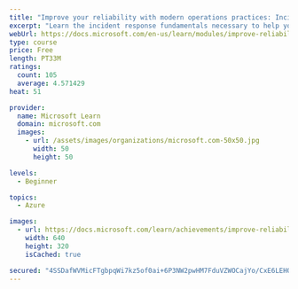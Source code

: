 ```yaml
---
title: "Improve your reliability with modern operations practices: Incident response"
excerpt: "Learn the incident response fundamentals necessary to help you sustainably achieve the appropriate level of reliability in your systems, services, and products."
webUrl: https://docs.microsoft.com/en-us/learn/modules/improve-reliability-incidents/
type: course
price: Free
length: PT33M
ratings:
  count: 105
  average: 4.571429
heat: 51

provider:
  name: Microsoft Learn
  domain: microsoft.com
  images:
    - url: /assets/images/organizations/microsoft.com-50x50.jpg
      width: 50
      height: 50

levels:
  - Beginner

topics:
  - Azure

images:
  - url: https://docs.microsoft.com/learn/achievements/improve-reliability-incidents-social.png
    width: 640
    height: 320
    isCached: true

secured: "4SSDafWVMicFTgbpqWi7kz5of0ai+6P3NW2pwHM7FduVZWOCajYo/CxE6LEHObXyPhUHawMSvgb2a7rCDjtY5McmjDY/APQctrqPJ5SxktcMRrukuA3xBEaT3W1+qGml1XUOMtwuOkOhUucYhmXqoCPDVPymD8eFUS6WFK3f7n/1ldkKnps+yjQybxB5y63jpvFTDmK04pNImeEuNKFyZYZSci1yksFYM7YsfySlEbYPNXdYJDhtrIfIeWjqeiZISCpSdSTXRGGl0cUJ9g3Iu7C037TGUsOJTcea/Ev6ode0q1tolHiErG02DGvz8qq9T5MJxpeerCIzEYKHT+q7An5SwuOv1aKHVAF0hJa1FH+TJJiwsd9lQHw5SHujJOna5jatuH6h3nZqcmg/DDIk6Bs1nGO366rD8TGdI2+um0I=;AC/EP52Z+/BoSmgNJuqjRw=="
---
```


